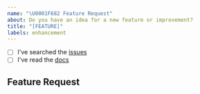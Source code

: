 ```yaml
---
name: "\U0001F682 Feature Request"
about: Do you have an idea for a new feature or improvement?
title: "[FEATURE]"
labels: enhancement
---
```


<!--
    Thanks for wanting to make djLint better.

    Have you...
-->

- [ ] I've searched the [issues](https://github.com/djlint/djLint/issues)
- [ ] I've read the [docs](https://djlint.com)

## Feature Request

<!-- Thanks! 🤠 -->

